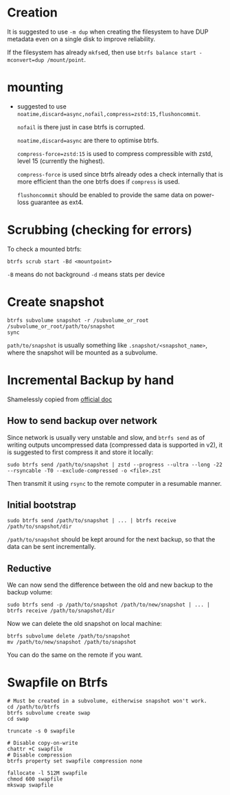 # Creation

It is suggested to use `-m dup` when creating the filesystem to have DUP metadata
even on a single disk to improve reliability.

If the filesystem has already `mkfs`ed, then use
`btrfs balance start -mconvert=dup /mount/point`.

# mounting
 - suggested to use `noatime,discard=async,nofail,compress=zstd:15,flushoncommit`.
   
   `nofail` is there just in case btrfs is corrupted.

   `noatime,discard=async` are there to optimise btrfs.

   `compress-force=zstd:15` is used to compress compressible with zstd,
   level 15 (currently the highest).

   `compress-force` is used since btrfs already odes a check internally
   that is more efficient than the one btrfs does if `compress` is used.

   `flushoncommit` should be enabled to provide the same data on power-loss guarantee
   as ext4.

# Scrubbing (checking for errors)

To check a mounted btrfs:

```
btrfs scrub start -Bd <mountpoint>
```

`-B` means do not background
`-d` means stats per device

# Create snapshot

```
btrfs subvolume snapshot -r /subvolume_or_root /subvolume_or_root/path/to/snapshot
sync
```

`path/to/snapshot` is usually something like `.snapshot/<snapshot_name>`, where the snapshot will be mounted
as a subvolume.

# Incremental Backup by hand

Shamelessly copied from [official doc](https://btrfs.wiki.kernel.org/index.php/Incremental_Backup)

## How to send backup over network

Since network is usually very unstable and slow, and `btrfs send` as of writing outputs
uncompressed data (compressed data is supported in v2), it is suggested to first
compress it and store it locally:

```
sudo btrfs send /path/to/snapshot | zstd --progress --ultra --long -22 --rsyncable -T0 --exclude-compressed -o <file>.zst
```

Then transmit it using `rsync` to the remote computer in a resumable manner.

## Initial bootstrap

```
sudo btrfs send /path/to/snapshot | ... | btrfs receive /path/to/snapshot/dir
```

`/path/to/snapshot` should be kept around for the next backup, so that the data can be sent
incrementally.

## Reductive

We can now send the difference between the old and new backup to the backup volume:

```
sudo btrfs send -p /path/to/snapshot /path/to/new/snapshot | ... | btrfs receive /path/to/snapshot/dir
```

Now we can delete the old snapshot on local machine:

```
btrfs subvolume delete /path/to/snapshot
mv /path/to/new/snapshot /path/to/snapshot
```

You can do the same on the remote if you want.

# Swapfile on Btrfs

```
# Must be created in a subvolume, eitherwise snapshot won't work.
cd /path/to/btrfs
btrfs subvolume create swap
cd swap

truncate -s 0 swapfile

# Disable copy-on-write
chattr +C swapfile
# Disable compression
btrfs property set swapfile compression none

fallocate -l 512M swapfile
chmod 600 swapfile
mkswap swapfile
```
